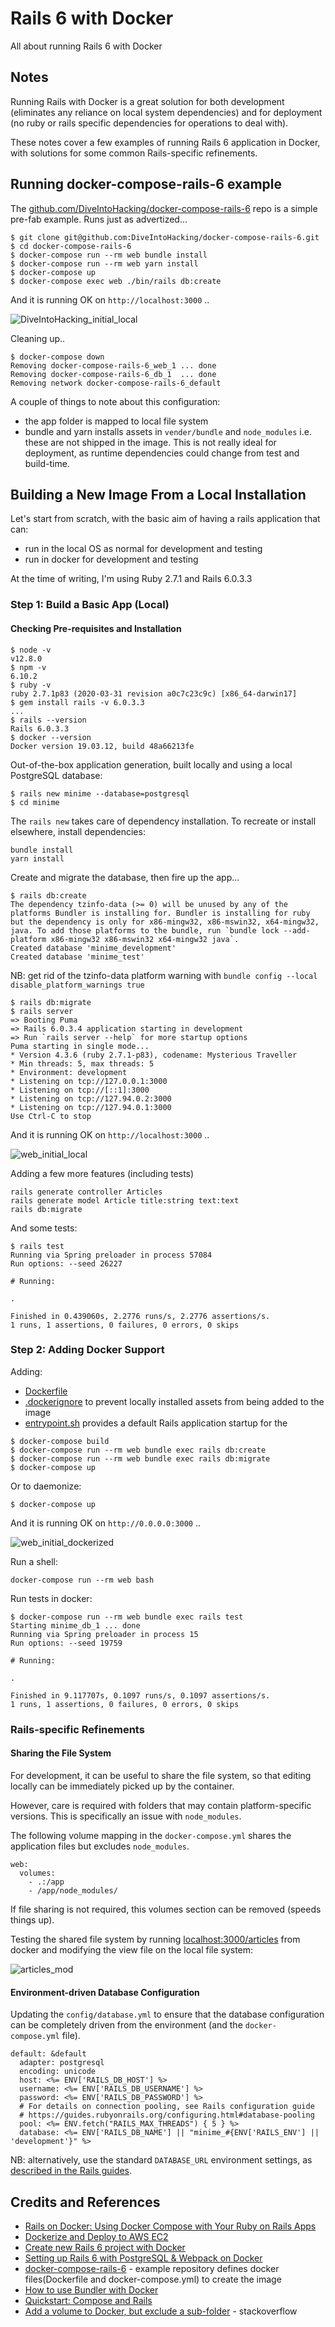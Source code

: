 # Rails 6 with Docker

All about running Rails 6 with Docker

## Notes

Running Rails with Docker is a great solution for both development (eliminates any reliance on local system dependencies)
and for deployment (no ruby or rails specific dependencies for operations to deal with).

These notes cover a few examples of running Rails 6 application in Docker,
with solutions for some common Rails-specific refinements.

## Running docker-compose-rails-6 example

The [github.com/DiveIntoHacking/docker-compose-rails-6](https://github.com/DiveIntoHacking/docker-compose-rails-6)
repo is a simple pre-fab example. Runs just as advertized...


```
$ git clone git@github.com:DiveIntoHacking/docker-compose-rails-6.git
$ cd docker-compose-rails-6
$ docker-compose run --rm web bundle install
$ docker-compose run --rm web yarn install
$ docker-compose up
$ docker-compose exec web ./bin/rails db:create
```

And it is running OK on `http://localhost:3000` ..

![DiveIntoHacking_initial_local](./assets/DiveIntoHacking_initial_local.png?raw=true)

Cleaning up..

```
$ docker-compose down
Removing docker-compose-rails-6_web_1 ... done
Removing docker-compose-rails-6_db_1  ... done
Removing network docker-compose-rails-6_default
```

A couple of things to note about this configuration:

* the app folder is mapped to local file system
* bundle and yarn installs assets in `vender/bundle` and `node_modules` i.e. these are not shipped in the image. This is not really ideal for deployment, as runtime dependencies could change from test and build-time.

## Building a New Image From a Local Installation

Let's start from scratch, with the basic aim of having a rails application that can:

* run in the local OS as normal for development and testing
* run in docker for development and testing

At the time of writing, I'm using Ruby 2.7.1 and Rails 6.0.3.3

### Step 1: Build a Basic App (Local)

#### Checking Pre-requisites and Installation

```
$ node -v
v12.8.0
$ npm -v
6.10.2
$ ruby -v
ruby 2.7.1p83 (2020-03-31 revision a0c7c23c9c) [x86_64-darwin17]
$ gem install rails -v 6.0.3.3
...
$ rails --version
Rails 6.0.3.3
$ docker --version
Docker version 19.03.12, build 48a66213fe
```

Out-of-the-box application generation, built locally and using a local PostgreSQL database:

```
$ rails new minime --database=postgresql
$ cd minime
```

The `rails new` takes care of dependency installation. To recreate or install elsewhere, install dependencies:

```
bundle install
yarn install
```

Create and migrate the database, then fire up the app...
```
$ rails db:create
The dependency tzinfo-data (>= 0) will be unused by any of the platforms Bundler is installing for. Bundler is installing for ruby but the dependency is only for x86-mingw32, x86-mswin32, x64-mingw32, java. To add those platforms to the bundle, run `bundle lock --add-platform x86-mingw32 x86-mswin32 x64-mingw32 java`.
Created database 'minime_development'
Created database 'minime_test'
```

NB: get rid of the tzinfo-data platform warning with `bundle config --local disable_platform_warnings true`


```
$ rails db:migrate
$ rails server
=> Booting Puma
=> Rails 6.0.3.4 application starting in development
=> Run `rails server --help` for more startup options
Puma starting in single mode...
* Version 4.3.6 (ruby 2.7.1-p83), codename: Mysterious Traveller
* Min threads: 5, max threads: 5
* Environment: development
* Listening on tcp://127.0.0.1:3000
* Listening on tcp://[::1]:3000
* Listening on tcp://127.94.0.2:3000
* Listening on tcp://127.94.0.1:3000
Use Ctrl-C to stop
```

And it is running OK on `http://localhost:3000` ..

![web_initial_local](./assets/web_initial_local.png?raw=true)


Adding a few more features (including tests)

```
rails generate controller Articles
rails generate model Article title:string text:text
rails db:migrate
```

And some tests:

```
$ rails test
Running via Spring preloader in process 57084
Run options: --seed 26227

# Running:

.

Finished in 0.439060s, 2.2776 runs/s, 2.2776 assertions/s.
1 runs, 1 assertions, 0 failures, 0 errors, 0 skips
```

### Step 2: Adding Docker Support

Adding:

* [Dockerfile](./minime/Dockerfile)
* [.dockerignore](./minime/.dockerignore) to prevent locally installed assets from being added to the image
* [entrypoint.sh](./minime/entrypoint.sh) provides a default Rails application startup for the

```
$ docker-compose build
$ docker-compose run --rm web bundle exec rails db:create
$ docker-compose run --rm web bundle exec rails db:migrate
$ docker-compose up
```

Or to daemonize:

```
$ docker-compose up
```

And it is running OK on `http://0.0.0.0:3000` ..

![web_initial_dockerized](./assets/web_initial_dockerized.png?raw=true)

Run a shell:

```
docker-compose run --rm web bash
```

Run tests in docker:

```
$ docker-compose run --rm web bundle exec rails test
Starting minime_db_1 ... done
Running via Spring preloader in process 15
Run options: --seed 19759

# Running:

.

Finished in 9.117707s, 0.1097 runs/s, 0.1097 assertions/s.
1 runs, 1 assertions, 0 failures, 0 errors, 0 skips

```

### Rails-specific Refinements

#### Sharing the File System

For development, it can be useful to share the file system, so that editing locally can be immediately
picked up by the container.

However, care is required with folders that may contain platform-specific versions.
This is specifically an issue with `node_modules`.

The following volume mapping in the `docker-compose.yml` shares the application files
but excludes `node_modules`.

```
web:
  volumes:
    - .:/app
    - /app/node_modules/
```

If file sharing is not required, this volumes section can be removed (speeds things up).

Testing the shared file system by running [localhost:3000/articles](http://localhost:3000/articles) from docker
and modifying the view file on the local file system:

![articles_mod](./assets/articles_mod.png?raw=true)


#### Environment-driven Database Configuration

Updating the `config/database.yml` to ensure that the database configuration
can be completely driven from the environment (and the `docker-compose.yml` file).

```
default: &default
  adapter: postgresql
  encoding: unicode
  host: <%= ENV['RAILS_DB_HOST'] %>
  username: <%= ENV['RAILS_DB_USERNAME'] %>
  password: <%= ENV['RAILS_DB_PASSWORD'] %>
  # For details on connection pooling, see Rails configuration guide
  # https://guides.rubyonrails.org/configuring.html#database-pooling
  pool: <%= ENV.fetch("RAILS_MAX_THREADS") { 5 } %>
  database: <%= ENV['RAILS_DB_NAME'] || "minime_#{ENV['RAILS_ENV'] || 'development'}" %>
```

NB: alternatively, use the standard `DATABASE_URL` environment settings, as [described in the Rails guides](https://guides.rubyonrails.org/configuring.html#configuring-a-database).

## Credits and References

* [Rails on Docker: Using Docker Compose with Your Ruby on Rails Apps](https://www.chrisblunt.com/rails-on-docker-using-docker-compose-with-your-ruby-on-rails-apps/)
* [Dockerize and Deploy to AWS EC2](https://medium.com/@matayoshi.mariano/dockerize-and-deploy-to-aws-ec2-9208068fb92b)
* [Create new Rails 6 project with Docker](https://dev.to/rogiervandenberg/create-new-rails-6-project-with-docker-56io)
* [Setting up Rails 6 with PostgreSQL & Webpack on Docker](https://medium.com/@guillaumeocculy/setting-up-rails-6-with-postgresql-webpack-on-docker-a51c1044f0e4)
* [docker-compose-rails-6](https://github.com/DiveIntoHacking/docker-compose-rails-6) - example repository defines docker files(Dockerfile and docker-compose.yml) to create the image
* [How to use Bundler with Docker](https://bundler.io/guides/bundler_docker_guide.html)
* [Quickstart: Compose and Rails](https://docs.docker.com/compose/rails/)
* [Add a volume to Docker, but exclude a sub-folder](https://stackoverflow.com/questions/29181032/add-a-volume-to-docker-but-exclude-a-sub-folder) - stackoverflow
